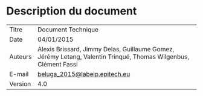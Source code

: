 Description du document
=======================
|  |  |
| ----- | ------------------ |
| Titre | Document Technique |
| Date  | 04/01/2015         |
| Auteurs | Alexis Brissard, Jimmy Delas, Guillaume Gomez, Jérémy Letang, Valentin Trinqué, Thomas Wilgenbus, Clément Fassi |
| E-mail | beluga_2015@labeip.epitech.eu |
| Version | 4.0 |
